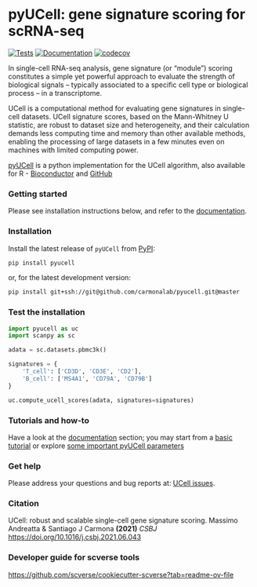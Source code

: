 # pyUCell: gene signature scoring for scRNA-seq 

[![Tests][badge-tests]][tests]
[![Documentation][badge-docs]][documentation]
[![codecov](https://codecov.io/gh/carmonalab/pyucell/graph/badge.svg?token=J4DES60KDX)](https://codecov.io/gh/carmonalab/pyucell)

[badge-tests]: https://img.shields.io/github/actions/workflow/status/carmonalab/pyucell/test.yaml?branch=master
[badge-docs]: https://img.shields.io/readthedocs/pyucell


In single-cell RNA-seq analysis, gene signature (or “module”) scoring constitutes a simple yet powerful approach to evaluate the strength of biological signals – typically associated to a specific cell type or biological process – in a transcriptome.

UCell is a computational method for evaluating gene signatures in single-cell datasets. UCell signature scores, based on the Mann-Whitney U statistic, are robust to dataset size and heterogeneity, and their calculation demands less computing time and memory than other available methods, enabling the processing of large datasets in a few minutes even on machines with limited computing power.

[pyUCell](https://github.com/carmonalab/pyucell) is a python implementation for the UCell algorithm, also available for R - [Bioconductor](https://bioconductor.org/packages/UCell/) and [GitHub](https://github.com/carmonalab/UCell)

### Getting started

Please see installation instructions below, and refer to the [documentation][].

### Installation

Install the latest release of `pyUCell` from [PyPI][]:

```bash
pip install pyucell
```


or, for the latest development version:

```bash
pip install git+ssh://git@github.com/carmonalab/pyucell.git@master
```


### Test the installation
```python
import pyucell as uc
import scanpy as sc

adata = sc.datasets.pbmc3k()

signatures = {
    'T_cell': ['CD3D', 'CD3E', 'CD2'],
    'B_cell': ['MS4A1', 'CD79A', 'CD79B']
}

uc.compute_ucell_scores(adata, signatures=signatures)
```

### Tutorials and how-to

Have a look at the [documentation][] section; you may start from a [basic tutorial][] or explore [some important pyUCell parameters][]

### Get help

Please address your questions and bug reports at: [UCell issues](https://github.com/carmonalab/pyucell/issues).

### Citation

UCell: robust and scalable single-cell gene signature scoring. Massimo Andreatta & Santiago J Carmona **(2021)** *CSBJ* https://doi.org/10.1016/j.csbj.2021.06.043


### Developer guide for scverse tools

https://github.com/scverse/cookiecutter-scverse?tab=readme-ov-file


[scverse discourse]: https://discourse.scverse.org/
[issue tracker]: https://github.com/carmonalab/pyucell/issues
[tests]: https://github.com/carmonalab/pyucell/actions/workflows/test.yaml
[documentation]: https://pyucell.readthedocs.io
[changelog]: https://pyucell.readthedocs.io/en/latest/changelog.html
[api documentation]: https://pyucell.readthedocs.io/en/latest/api.html
[pypi]: https://pypi.org/project/pyucell
[basic tutorial]: https://pyucell.readthedocs.io/en/latest/notebooks/basic.html
[some important pyUCell parameters]: https://pyucell.readthedocs.io/en/latest/notebooks/parameters.html

